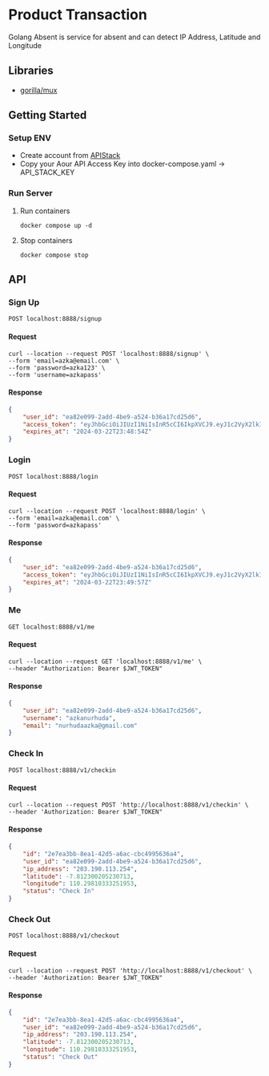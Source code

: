 # Product Transaction
Golang Absent is service for absent and can detect IP Address, Latitude and Longitude
## Libraries
- [gorilla/mux](https://github.com/gorilla/mux)

## Getting Started
### Setup ENV
- Create account from [APIStack](https://ipstack.com/)
- Copy your Aour API Access Key into docker-compose.yaml -> API_STACK_KEY

### Run Server
1. Run containers
    ```shell
    docker compose up -d
    ```
2. Stop containers
   ```shell
   docker compose stop
   ```

## API
### Sign Up
`POST localhost:8888/signup`
#### Request
```shell
curl --location --request POST 'localhost:8888/signup' \
--form 'email=azka@email.com' \
--form 'password=azka123' \
--form 'username=azkapass'
```
#### Response
```json
{
    "user_id": "ea82e099-2add-4be9-a524-b36a17cd25d6",
    "access_token": "eyJhbGciOiJIUzI1NiIsInR5cCI6IkpXVCJ9.eyJ1c2VyX2lkIjoiZWE4MmUwOTktMmFkZC00YmU5LWE1MjQtYjM2YTE3Y2QyNWQ2IiwiZXhwIjoxNzExMTUxMzM0fQ.rTPRpUKe3QnTSFVTEjKrZ7cYnReFk2ofhFgt0qwbGSs",
    "expires_at": "2024-03-22T23:48:54Z"
}
```

### Login
`POST localhost:8888/login`
#### Request
```shell
curl --location --request POST 'localhost:8888/login' \
--form 'email=azka@email.com' \
--form 'password=azkapass'
```
#### Response 
```json
{
    "user_id": "ea82e099-2add-4be9-a524-b36a17cd25d6",
    "access_token": "eyJhbGciOiJIUzI1NiIsInR5cCI6IkpXVCJ9.eyJ1c2VyX2lkIjoiZWE4MmUwOTktMmFkZC00YmU5LWE1MjQtYjM2YTE3Y2QyNWQ2IiwiZXhwIjoxNzExMTUxMzk3fQ.zXHFiFUK-sC86V0vYjpD3ysBfl7fC-PKRKKhbSJ-8vI",
    "expires_at": "2024-03-22T23:49:57Z"
}
```

### Me
`GET localhost:8888/v1/me`
#### Request
```shell
curl --location --request GET 'localhost:8888/v1/me' \
--header "Authorization: Bearer $JWT_TOKEN"
```
#### Response
```json
{
    "user_id": "ea82e099-2add-4be9-a524-b36a17cd25d6",
    "username": "azkanurhuda",
    "email": "nurhudaazka@gmail.com"
}
```

### Check In
`POST localhost:8888/v1/checkin`
#### Request
```shell
curl --location --request POST 'http://localhost:8888/v1/checkin' \
--header 'Authorization: Bearer $JWT_TOKEN"
```
#### Response
```json
{
    "id": "2e7ea3bb-8ea1-42d5-a6ac-cbc4995636a4",
    "user_id": "ea82e099-2add-4be9-a524-b36a17cd25d6",
    "ip_address": "203.190.113.254",
    "latitude": -7.812300205230713,
    "longitude": 110.29810333251953,
    "status": "Check In"
}
```

### Check Out
`POST localhost:8888/v1/checkout`
#### Request
```shell
curl --location --request POST 'http://localhost:8888/v1/checkout' \
--header 'Authorization: Bearer $JWT_TOKEN"
```
#### Response
```json
{
    "id": "2e7ea3bb-8ea1-42d5-a6ac-cbc4995636a4",
    "user_id": "ea82e099-2add-4be9-a524-b36a17cd25d6",
    "ip_address": "203.190.113.254",
    "latitude": -7.812300205230713,
    "longitude": 110.29810333251953,
    "status": "Check Out"
}
```
